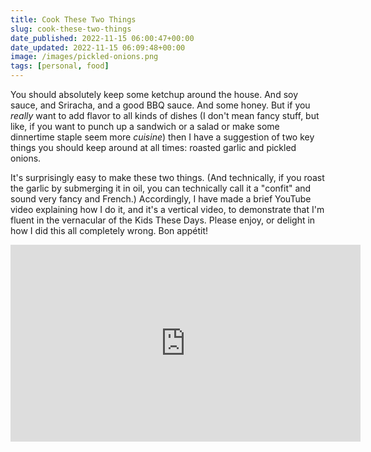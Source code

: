 ```yaml
---
title: Cook These Two Things
slug: cook-these-two-things
date_published: 2022-11-15 06:00:47+00:00
date_updated: 2022-11-15 06:09:48+00:00
image: /images/pickled-onions.png
tags: [personal, food]
---
```

You should absolutely keep some ketchup around the house. And soy sauce, and Sriracha, and a good BBQ sauce. And some honey. But if you *really* want to add flavor to all kinds of dishes (I don't mean fancy stuff, but like, if you want to punch up a sandwich or a salad or make some dinnertime staple seem more *cuisine*) then I have a suggestion of two key things you should keep around at all times: roasted garlic and pickled onions.

It's surprisingly easy to make these two things. (And technically, if you roast the garlic by submerging it in oil, you can technically call it a "confit" and sound very fancy and French.) Accordingly, I have made a brief YouTube video explaining how I do it, and it's a vertical video, to demonstrate that I'm fluent in the vernacular of the Kids These Days. Please enjoy, or delight in how I did this all completely wrong. Bon appétit!

<iframe width="560" height="315" src="https://www.youtube-nocookie.com/embed/hZCk7VCdW5I" title="YouTube video player" frameborder="0" allow="accelerometer; autoplay; clipboard-write; encrypted-media; gyroscope; picture-in-picture" allowfullscreen></iframe>

